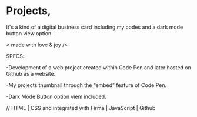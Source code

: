 # Projects, 

It's a kind of a digital business card including my codes and a dark mode button view option.

< made with love & joy />


SPECS:

-Development of a web project created within Code Pen and later hosted on Github as a website.

-My projects thumbnail through the “embed” feature of Code Pen.

-Dark Mode Button option viem included.

// HTML | CSS and integrated with Firma | JavaScript | Github


